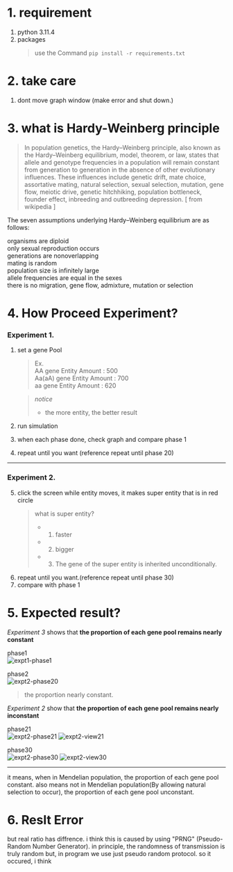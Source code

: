 # 1. requirement

1. python 3.11.4
2. packages
   > use the Command ```pip install -r requirements.txt```
   


# 2. take care
1. dont move graph window (make error and shut down.)

# 3. what is **Hardy-Weinberg principle**

>In population genetics, the Hardy–Weinberg principle, also known as the Hardy–Weinberg equilibrium, model, theorem, or law, states that allele and genotype frequencies in a population will remain constant from generation to generation in the absence of other evolutionary influences. These influences include genetic drift, mate choice, assortative mating, natural selection, sexual selection, mutation, gene flow, meiotic drive, genetic hitchhiking, population bottleneck, founder effect, inbreeding and outbreeding depression. [ from wikipedia ]

The seven assumptions underlying Hardy–Weinberg equilibrium are as follows:

organisms are diploid  
only sexual reproduction occurs  
generations are nonoverlapping  
mating is random  
population size is infinitely large  
allele frequencies are equal in the sexes  
there is no migration, gene flow, admixture, mutation or selection  




# 4. How Proceed Experiment?
### Experiment 1.
1. set a gene Pool
    > Ex.   
    > AA gene Entity Amount : 500  
    >Aa(aA) gene Entity Amount : 700  
    >aa gene Entity Amount : 620
 
    > *notice*  
    >  - the more entity, the better result
2.  run simulation
3.  when each phase done, check graph and compare phase 1
4.  repeat until you want (reference repeat until phase 20)
---
### Experiment 2.
5.  click the screen while entity moves, it makes super entity that is in red circle
    > what is super entity?  
    > - 1. faster
    > - 2. bigger
    > - 3. The gene of the super entity is inherited unconditionally.
6. repeat until you want.(reference repeat until phase 30)
7. compare with phase 1

# 5. Expected result?

*Experiment 3* shows that **the proportion of each gene pool remains nearly constant**

phase1  
![expt1-phase1](./src/referenceResults/expt1-phase1.png)

phase2  
![expt2-phase20](./src/referenceResults/expt1-phase20.png)

> the proportion nearly constant.


 *Experiment 2* show that **the proportion of each gene pool remains nearly inconstant**


phase21  
![expt2-phase21](./src/referenceResults/expt2-phase21.png)
![expt2-view21](./src/referenceResults/expt2-view21.png)  
  
phase30  
![expt2-phase30](./src/referenceResults/expt2-phase30.png)
![expt2-view30](./src/referenceResults/expt2-view30.png)



---

it means, when in Mendelian population, the proportion of each gene pool constant. also means not in Mendelian population(By allowing natural selection to occur), the proportion of each gene pool unconstant.
# 6. Reslt Error

but real ratio has diffrence.
i think this is caused by using "PRNG" (Pseudo-Random Number Generator).
in principle, the randomness of transmission is truly random but,
in program we use just pseudo random protocol. so it occured, i think
